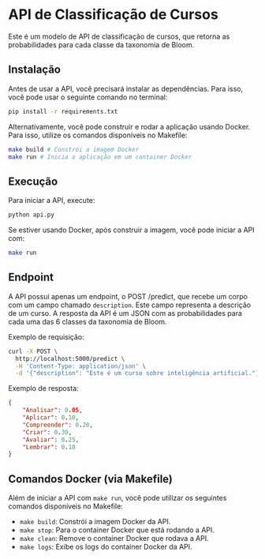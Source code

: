 # API de Classificação de Cursos
Este é um modelo de API de classificação de cursos, que retorna as probabilidades para cada classe da taxonomia de Bloom.

## Instalação
Antes de usar a API, você precisará instalar as dependências. Para isso, você pode usar o seguinte comando no terminal:

```bash
pip install -r requirements.txt
```

Alternativamente, você pode construir e rodar a aplicação usando Docker. Para isso, utilize os comandos disponíveis no Makefile:

```bash
make build # Constrói a imagem Docker
make run # Inicia a aplicação em um container Docker
```

## Execução
Para iniciar a API, execute:

```bash
python api.py
```

Se estiver usando Docker, após construir a imagem, você pode iniciar a API com:

```bash
make run
```

## Endpoint
A API possui apenas um endpoint, o POST /predict, que recebe um corpo com um campo chamado `description`. Este campo representa a descrição de um curso. A resposta da API é um JSON com as probabilidades para cada uma das 6 classes da taxonomia de Bloom.

Exemplo de requisição:

```bash
curl -X POST \
  http://localhost:5000/predict \
  -H 'Content-Type: application/json' \
  -d '{"description": "Este é um curso sobre inteligência artificial."}'
```

Exemplo de resposta:

```json
{
    "Analisar": 0.05,
    "Aplicar": 0.10,
    "Compreender": 0.20,
    "Criar": 0.30,
    "Avaliar": 0.25,
    "Lembrar": 0.10
}
```

## Comandos Docker (via Makefile)
Além de iniciar a API com `make run`, você pode utilizar os seguintes comandos disponíveis no Makefile:

- `make build`: Constrói a imagem Docker da API.
- `make stop`: Para o container Docker que está rodando a API.
- `make clean`: Remove o container Docker que rodava a API.
- `make logs`: Exibe os logs do container Docker da API.
